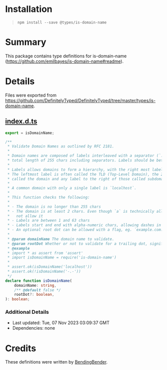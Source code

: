 # Installation
> `npm install --save @types/is-domain-name`

# Summary
This package contains type definitions for is-domain-name (https://github.com/emilbayes/is-domain-name#readme).

# Details
Files were exported from https://github.com/DefinitelyTyped/DefinitelyTyped/tree/master/types/is-domain-name.
## [index.d.ts](https://github.com/DefinitelyTyped/DefinitelyTyped/tree/master/types/is-domain-name/index.d.ts)
````ts
export = isDomainName;

/**
 * Validate Domain Names as outlined by RFC 2181.
 *
 * Domain names are composed of labels interleaved with a separator (`.`). Domain as allowed a
 * total length of 255 chars including separators. Labels should be between 1 and 63 octets.
 *
 * Labels allows domains to form a hierarchy, with the right most label acting as the root.
 * The leftmost label is often called the TLD (Top-Level Domain), the 2nd leftmost informally
 * called the domain and any label to the right of those called subdomains.
 *
 * A common domain with only a single label is `localhost`.
 *
 * This function checks the following:
 *
 * - The domain is no longer than 255 chars
 * - The domain is at least 2 chars. Even though `a` is technically allowed, this module does
 *   not allow it
 * - Labels are between 1 and 63 chars
 * - Labels start and end with alpha-numeric chars, allowing dashes in between
 * - An optional root dot can be allowed with a flag, eg. `example.com.`
 *
 * @param domainName The domain name to validate.
 * @param rootDot Whether or not to validate for a trailing dot, signifying the root.
 * @example
 * import * as assert from 'assert'
 * import isDomainName = require('is-domain-name')
 *
 * assert.ok(isDomainName('localhost'))
 * assert.ok(!isDomainName('-.-'))
 */
declare function isDomainName(
    domainName: string,
    /** @default false */
    rootDot?: boolean,
): boolean;

````

### Additional Details
 * Last updated: Tue, 07 Nov 2023 03:09:37 GMT
 * Dependencies: none

# Credits
These definitions were written by [BendingBender](https://github.com/BendingBender).
